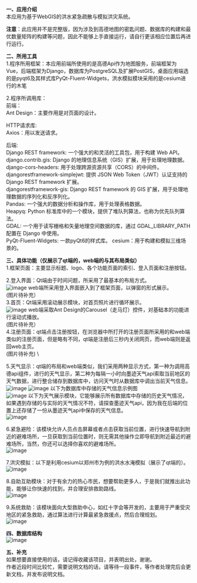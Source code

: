 **一、应用介绍**\
本应用为基于WebGIS的洪水紧急疏散与模拟洪灾系统。

**注意**：此应用并不是完整版，因为涉及到高德地图的密匙问题、数据库的构建和最优数量矩阵的构建等问题，因此不能够上手直接运行，请自行更该相应位置后再进行运行。

**二、所用工具**\
1.程序所用框架：本应用前端所使用的是高德Api作为地图服务，前端框架为Vue，后端框架为Django，数据库为PostgreSQL及扩展PostGIS，桌面应用端选的是pyqt6及其样式库PyQt-Fluent-Widgets，洪水模拟模块采用的是cesium进行的木笔

2.程序所调用库：\
前端：\
Ant Design：主要作用是对页面的设计。

HTTP请求库:\
Axios：用以发送请求。

后端:\
Django REST framework: 一个强大的和灵活的工具包，用于构建 Web API。\
django.contrib.gis: Django 的地理信息系统（GIS）扩展，用于处理地理数据。\
django-cors-headers: 用于处理跨源资源共享（CORS）的中间件。\
djangorestframework-simplejwt: 提供 JSON Web Token（JWT）认证支持的 Django REST framework 扩展。\
djangorestframework-gis: Django REST framework 的 GIS 扩展，用于处理地理数据的序列化和反序列化。\
Pandas: 一个强大的数据分析和操作库，用于处理表格数据。\
Heapyq: Python 标准库中的一个模块，提供了堆队列算法，也称为优先队列算法。\
GDAL: 一个用于读写栅格和矢量地理空间数据的库，通过 GDAL_LIBRARY_PATH 配置在 Django 中使用。\
PyQt-Fluent-Widgets: 一款pyQt6的样式库。
cesium：用于构建和模拟三维场景的。

**三、具体功能（仅展示了qt端的，web端的与其布局类似）**\
1.框架页面：主要显示标题、logo、各个功能页面的索引、登入页面和注册按钮。

2.登入界面：Qt端由于时间问题，所采用了最基本的布局方式。\
![image](https://github.com/sulangren/Flood_emergency_evacuation/blob/master/data/image/01.png)
            web端所采用登入界面嵌入到了框架页面，以弹窗的形式展示。\
            (图片待补充）\
3.首页：Qt端采用滚动展示模块，对首页照片进行循环展示。\
![image](https://github.com/sulangren/Flood_emergency_evacuation/blob/master/data/image/02.png)
        web端采取Ant Design的Carousel（走马灯）控件，对基础本的功能进行滚动式播放。\
        (图片待补充）\
4.注册页面：qt端点击注册按钮，在浏览器中所打开的注册页面所采用的和web端类似的注册页面，但是略有不同，qt端是注册后三秒内关闭网页，而web端则是返回web主页。\
        (图片待补充) \

5.天气显示：qt端的布局和web端类似，我们采用两种显示方式，第一种为调用高德api组件，进行的天气显示，第二种为每隔一小时向墨迹天气api索取当前地区的天气数据，进行整合储存到数据库中，访问天气时从数据库中调出当前天气信息。\
![image](https://github.com/sulangren/Flood_emergency_evacuation/blob/master/data/image/03.png)
![image](https://github.com/sulangren/Flood_emergency_evacuation/blob/master/data/image/04.png)
以下为数据库中存储的天气信息示例图\
![image](https://github.com/sulangren/Flood_emergency_evacuation/blob/master/data/image/05.png)
以下为天气展示模块，它能够展示所有数据库中存储的历史天气情况，如果遇到存储的与实际的天气情况不符，请探查墨迹天气api，因为我在后端的位置上还存储了一份从墨迹天气api中保存的天气信息。\
![image](https://github.com/sulangren/Flood_emergency_evacuation/blob/master/data/image/07.png)

6.紧急避险：该模块允许人员点击屏幕或者点击获取当前位置，进行快速导航到附近的避难场所，一旦获取到当前位置时，则无需其他操作立即导航到附近最近的避难场所，当然，你还可以选择你喜欢的避难场所。\
![image](https://github.com/sulangren/Flood_emergency_evacuation/blob/master/data/image/06.png)

7.洪灾模拟：以下是利用cesium以郑州市为例的洪水水淹模拟（展示了qt端的）。\
![image](https://github.com/sulangren/Flood_emergency_evacuation/blob/master/data/image/08.png)

8.自助互助模块：对于有余力的热心市民，想要帮助更多人，于是我们就推出此功能，能够让你快速的找到，并合理安排救助路线。\
![image](https://github.com/sulangren/Flood_emergency_evacuation/blob/master/data/image/09.png)

9.系统救助：该模块面向大型救助中心，如红十字会等开发的，主要用于严重受灾地区的紧急救助，通过算法进行计算最紧急救援点，然后合理规划。\
![image](https://github.com/sulangren/Flood_emergency_evacuation/blob/master/data/image/10.png)

**四、数据库结构**\
![image](https://github.com/sulangren/Flood_emergency_evacuation/blob/master/data/image/11.png)

**五、补充**\
如果想要直接使用的话，请记得收藏该项目，并表明出处，谢谢。\
作者近段时间比较忙，需要说明文档的话，请等待一段事件，等作者处理完后会更新文档，并发布说明文档。
